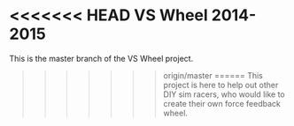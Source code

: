 <<<<<<< HEAD
VS Wheel 2014-2015
=======
This is the master branch of the VS Wheel project.
>>>>>>> origin/master
======
This project is here to help out other DIY sim racers, who would like to create their own force feedback wheel.
